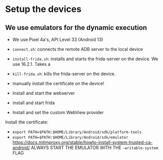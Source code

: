 # Setup the devices

## We use emulators for the dynamic execution

- We use Pixel 4a's, API Level 33 (Android 13)

- `connect.sh`: connects the remote ADB server to the local device
- `install-frida.sh`: installs and starts the frida-server on the device. We use 16.2.1. Takes a 
- `kill-frida.sh`: kills the frida-server on the device.
- manually install the certificate on the device!

- Install and start the webserver
- install and start frida
- Install and set the custom WebView provider


Install the certificate:

- `export PATH=$PATH:$HOME/Library/Android/sdk/platform-tools`
- `export PATH=$PATH:$HOME/Library/Android/sdk/emulator`
https://docs.mitmproxy.org/stable/howto-install-system-trusted-ca-android/
ALWAYS START THE EMULATOR WITH THE `-writable-system` FLAG